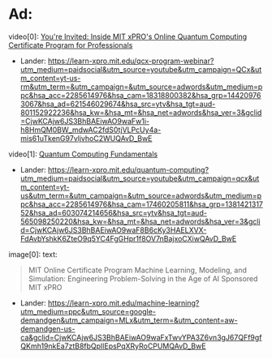 # Ad:
video[0]: [You're Invited: Inside MIT xPRO's Online Quantum Computing Certificate Program for Professionals](https://youtu.be/KNKvNBPCfc0)
- Lander: https://learn-xpro.mit.edu/qcx-program-webinar?utm_medium=paidsocial&utm_source=youtube&utm_campaign=QCx&utm_content=yt-us-rm&utm_term=&utm_campaign=&utm_source=adwords&utm_medium=ppc&hsa_acc=2285614976&hsa_cam=18318800382&hsa_grp=144209763067&hsa_ad=621546029674&hsa_src=ytv&hsa_tgt=aud-801152922236&hsa_kw=&hsa_mt=&hsa_net=adwords&hsa_ver=3&gclid=CjwKCAjw6JS3BhBAEiwAO9waFw1i-h8HmQM0BW_mdwAC2fdS0tjVLPcUy4a-mis61uTkenG97vljvhoC2WUQAvD_BwE

video[1]: [Quantum Computing Fundamentals](https://youtu.be/aeDbYuJyXr8)
- Lander: https://learn-xpro.mit.edu/quantum-computing?utm_medium=paidsocial&utm_source=youtube&utm_campaign=qcx&utm_content=yt-us&utm_term=&utm_campaign=&utm_source=adwords&utm_medium=ppc&hsa_acc=2285614976&hsa_cam=17460205811&hsa_grp=138142131752&hsa_ad=603074214656&hsa_src=ytv&hsa_tgt=aud-565098250220&hsa_kw=&hsa_mt=&hsa_net=adwords&hsa_ver=3&gclid=CjwKCAjw6JS3BhBAEiwAO9waF8B6cKy3HAELXVX-FdAvbYshkK6ZteO9q5YC4FgGHpr1f8OV7nBajxoCXiwQAvD_BwE

image[0]:
text:
>MIT Online Certificate Program
>Machine Learning, Modeling, and Simulation: Engineering Problem-Solving in the Age of AI
>Sponsored
>MIT xPRO
- Lander: https://learn-xpro.mit.edu/machine-learning?utm_medium=ppc&utm_source=google-demandgen&utm_campaign=MLx&utm_term=&utm_content=aw-demandgen-us-ca&gclid=CjwKCAjw6JS3BhBAEiwAO9waFxTwvYPA3Z6vn3gJ67QFf9gfQKmh19nkEa7ztB8fbQpIlEpsPqXRyRoCPUMQAvD_BwE
